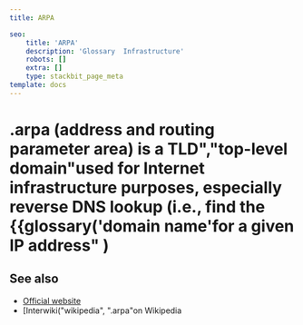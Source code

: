 ```yaml
---
title: ARPA

seo:
    title: 'ARPA'
    description: 'Glossary  Infrastructure'
    robots: []
    extra: []
    type: stackbit_page_meta
template: docs
---
```



# **.arpa** (address and routing parameter area) is a TLD","top-level domain"used for Internet infrastructure purposes, especially reverse DNS lookup (i.e., find the {{glossary('domain name'for a given IP address" )

## See also

- [Official website](https://www.iana.org/domains/arpa)
- [Interwiki("wikipedia", ".arpa"on Wikipedia
